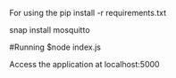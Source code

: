 For using the 
pip install -r requirements.txt

snap install mosquitto


#Running
$node index.js


Access the application at localhost:5000